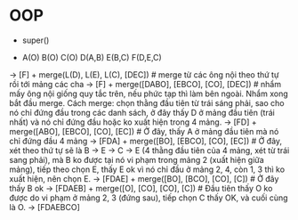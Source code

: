 # OOP

- super()

- A(O) B(O) C(O) D(A,B) E(B,C) F(D,E,C)

-> [F] + merge(L(D), L(E), L(C), [DEC]) # merge từ các ông nội theo thứ tự rồi tới mảng các cha -> [F] + merge([DABO], [EBCO], [CO], [DEC]) # nhẩm mấy ông nội giống quy tắc trên, nếu phức tạp thì làm bên ngoài. Nhẩm xong bắt đầu merge. Cách merge: chọn thằng đầu tiên từ trái sáng phải, sao cho nó chỉ đứng đầu trong các danh sách, ở đây thấy D ở mảng đầu tiên (trái nhất) và nó chỉ đứng đầu hoặc ko xuất hiện trong 4 mảng. -> [FD] + merge([ABO], [EBCO], [CO], [EC]) # Ở đây, thấy A ở mảng đầu tiên mà nó chỉ đứng đầu 4 mảng -> [FDA] + merge([BO], [EBCO], [CO], [EC]) # Ở đây, xét theo thứ tự sẽ là B -> E -> C -> E (4 thằng đầu tiên của 4 mảng, xét từ trái sang phải), mà B ko được tại nó vi phạm trong mảng 2 (xuất hiện giữa mảng), tiếp theo chọn E, thấy E ok vì nó chỉ đầu ở mảng 2, 4, còn 1, 3 thì ko xuất hiện, nên chọn E. -> [FDAE] + merge([BO], [BCO], [CO], [C]) # Ở đây thấy B ok -> [FDAEB] + merge([O], [CO], [CO], [C]) # Đầu tiên thấy O ko được do vi phạm ở mảng 2, 3 (đứng sau), tiếp chọn C thấy OK, và cuối cùng là O. -> [FDAEBCO]

